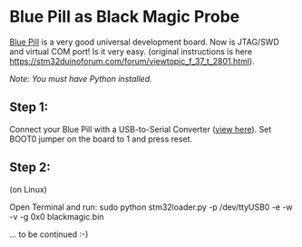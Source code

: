 # Blue Pill as Black Magic Probe
[Blue Pill](BluePill_wiki.pdf) is a very good universal development board. Now is JTAG/SWD and virtual COM port!
Is it very easy. (original instructions is here https://stm32duinoforum.com/forum/viewtopic_f_37_t_2801.html).

*Note: You must have Python installed.*

## Step 1:
Connect your Blue Pill with a USB-to-Serial Converter ([view here](connection2bluepill.jpg)). Set BOOT0 jumper on the board to 1 and press reset.

## Step 2:
(on Linux)

Open Terminal and run: sudo python stm32loader.py -p /dev/ttyUSB0 -e -w -v -g 0x0 blackmagic.bin

... to be continued :-)
